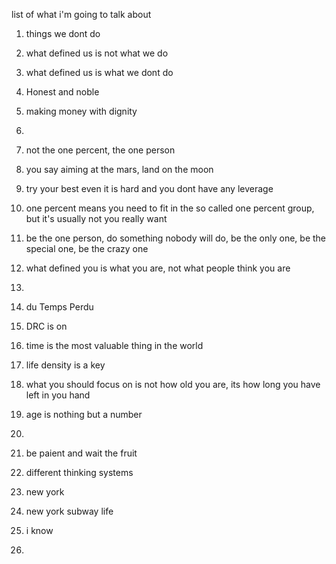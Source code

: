   

list of what i'm going to talk about

  

1. things we dont do

1. what defined us is not what we do
2. what defined us is what we dont do
3. Honest and noble
4. making money with dignity

3.   
    
4. not the one percent, the one person

1. you say aiming at the mars, land on the moon
2. try your best even it is hard and you dont have any leverage
3. one percent means you need to fit in the so called one percent group, but it's usually not you really want
4. be the one person, do something nobody will do, be the only one, be the special one, be the crazy one
5. what defined you is what you are, not what people think you are

6.   
    
7. du Temps Perdu

1. DRC is on
2. time is the most valuable thing in the world
3. life density is a key
4. what you should focus on is not how old you are, its how long you have left in you hand
5. age is nothing but a number

9.   
    
10. be paient and wait the fruit
11. different thinking systems
12. new york
13. new york subway life

1. i know

15.